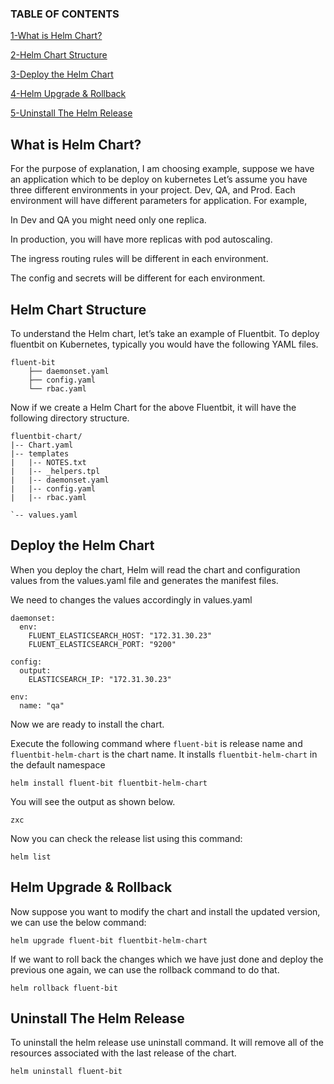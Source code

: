 ### TABLE OF CONTENTS

[1-What is Helm Chart? ](https://github.com/Mynkthkr/stack/new/main#what-is-helm-chart)

[2-Helm Chart Structure](https://github.com/Mynkthkr/stack/new/main#helm-chart-structure)

[3-Deploy the Helm Chart](https://github.com/Mynkthkr/stack/new/main#deploy-the-helm-chart)

[4-Helm Upgrade & Rollback](https://github.com/Mynkthkr/stack/new/main#helm-upgrade--rollback)

[5-Uninstall The Helm Release](https://github.com/Mynkthkr/stack/new/main#uninstall-the-helm-release)


## What is Helm Chart?

For the purpose of explanation, I am choosing example, suppose we have an application which to be deploy on kubernetes
Let’s assume you have three different environments in your project. Dev, QA, and Prod. Each environment will have different parameters for application. For example,


In Dev and QA you might need only one replica.


In production, you will have more replicas with pod autoscaling.


The ingress routing rules will be different in each environment.


The config and secrets will be different for each environment.

## Helm Chart Structure

To understand the Helm chart, let’s take an example of Fluentbit. To deploy fluentbit on Kubernetes, typically you would have the following YAML files.
```
fluent-bit
    ├── daemonset.yaml
    ├── config.yaml
    └── rbac.yaml
```

Now if we create a Helm Chart for the above Fluentbit, it will have the following directory structure.

```
fluentbit-chart/
|-- Chart.yaml
|-- templates
|   |-- NOTES.txt
|   |-- _helpers.tpl
|   |-- daemonset.yaml
|   |-- config.yaml
|   |-- rbac.yaml

`-- values.yaml
```
## Deploy the Helm Chart

When you deploy the chart, Helm will read the chart and configuration values from the values.yaml file and generates the manifest files.

We need to changes the values accordingly in values.yaml

```
daemonset:
  env:
    FLUENT_ELASTICSEARCH_HOST: "172.31.30.23"
    FLUENT_ELASTICSEARCH_PORT: "9200"

config:
  output:
    ELASTICSEARCH_IP: "172.31.30.23"
    
env:
  name: "qa"
```

Now we are ready to install the chart.


Execute the following command where ``` fluent-bit ``` is release name and ```fluentbit-helm-chart``` is the chart name. It installs ```fluentbit-helm-chart``` in the default namespace

```
helm install fluent-bit fluentbit-helm-chart
```

You will see the output as shown below.

```
zxc
```

Now you can check the release list using this command:

```
helm list
```

## Helm Upgrade & Rollback

Now suppose you want to modify the chart and install the updated version, we can use the below command:

```
helm upgrade fluent-bit fluentbit-helm-chart
```

If we want to roll back the changes which we have just done and deploy the previous one again, we can use the rollback command to do that.

```
helm rollback fluent-bit
```

## Uninstall The Helm Release

To uninstall the helm release use uninstall command. It will remove all of the resources associated with the last release of the chart.

```
helm uninstall fluent-bit
```











